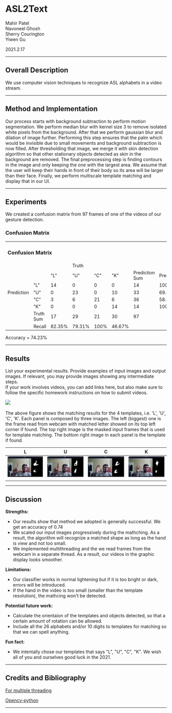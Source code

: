 # ASL2Text

Mahir Patel  
Navoneel Ghosh  
Sherry Courington  
Yiwen Gu

2021.2.17


* * *

## Overall Description

We use computer vision techniques to recognize ASL alphabets in a video stream.

* * *

## Method and Implementation

Our process starts with background subtraction to perform motion segmentation. We perform median blur with kernel size 3 to remove isolated white pixels from the background. After that we perform gaussian blur and dilation of image further. Performing this step ensures that the palm which would be invisible due to small movements and background subtraction is now filled. After thresholding that image, we merge it with skin detection algorithm so that other stationary objects detected as skin in the background are removed. The final preprocessing step is finding contours in the image and only keeping the one with the largest area. We assume that the user will keep their hands in front of their body so its area will be larger than their face. Finally, we perform multiscale template matching and display that in our UI.

* * *

## Experiments

We created a confusion matrix from 97 frames of one of the videos of our gesture detection.
### Confusion Matrix
<table>
<tbody>
<tr>
<td colspan="8">
<h3>Confusion Matrix</h3>
</td>
</tr>
<tr>
<td></td>
<td></td>
<td></td>
<td>Truth</td>
<td></td>
<td></td>
<td></td>
<td></td>
</tr>
<tr>
<td></td>
<td></td>
<td>"L"</td>
<td>"U"</td>
<td>"C"</td>
<td>"K"</td>
<td>Prediction Sum</td>
<td>Precision</td>
</tr>
<tr>
<td></td>
<td>"L"</td>
<td>14</td>
<td>0</td>
<td>0</td>
<td>0</td>
<td>14</td>
<td>100%</td>
</tr>
<tr>
<td>Prediction</td>
<td>"U"</td>
<td>0</td>
<td>23</td>
<td>0</td>
<td>10</td>
<td>33</td>
<td>69.69%</td>
</tr>
<tr>
<td></td>
<td>"C"</td>
<td>3</td>
<td>6</td>
<td>21</td>
<td>6</td>
<td>36</td>
<td>58.33%</td>
</tr>
<tr>
<td></td>
<td>"K"</td>
<td>0</td>
<td>0</td>
<td>0</td>
<td>14</td>
<td>14</td>
<td>100%</td>
</tr>
<tr>
<td></td>
<td>Truth Sum</td>
<td>17</td>
<td>29</td>
<td>21</td>
<td>30</td>
<td>97</td>
<td></td>
</tr>
<tr>
<td></td>
<td>Recall</td>
<td>82.35%</td>
<td>79.31%</td>
<td>100%</td>
<td>46.67%</td>
<td></td>
<td></td>
</tr>
</tbody>
</table>

Accuracy = 74.23%

* * *

## Results

List your experimental results. Provide examples of input images and output images. If relevant, you may provide images showing any intermediate steps.  
If your work involves videos, you can add links here, but also make sure to follow the specific homework instructions on how to submit videos.

![](images/output.gif)

The above figure shows the matching results for the 4 templates, i.e. 'L', 'U', 'C', 'K'. Each panel is composed by three images. The left (biggest) one is the frame read from webcam with matched letter showed on its top left corner if found. The top right image is the masked input frames that is used for template matching. The bottom right image in each panel is the template if found.

| L | U | C | K |
:---------------------:|:----------------------:|:----------------------:|:----------------------:|
![](images/L.jpg) | ![](images/U.jpg) | ![](images/C.jpg) | ![](images/K.jpg)
|   |   |   |   |

* * *

## Discussion

**Strengths:**
*   Our results show that method we adopted is generally successful. We get an accuracy of 0.74
*   We scaled our input images progressively during the mathching. As a result, the algorithm will recognize a matched shape as long as the hand is view and not too small.
*   We implemented multithreading and the we read frames from the webcam in a separate thread. As a result, our videos in the graphic display looks smoother.

**Limitations:**
*   Our classifier works in normal lightening but if it is too bright or dark, errors will be introduced.
*   If the hand in the video is too small (smaller than the template resolution), the mathcing won't be detected.

**Potential future work:**
*   Calculate the orientaion of the templates and objects detected, so that a certain amount of rotation can be allowed.
*   Include all the 26 alphabets and/or 10 digits to templates for matching so that we can spell anything.

**Fun fact:**
*   We intentally chose our templates that says "L", "U", "C", "K". We wish all of you and ourselves good luck in the 2021.

* * *

## Credits and Bibliography 
[For multiple threading](https://nrsyed.com/2018/07/05/multithreading-with-opencv-python-to-improve-video-processing-performance/)

[Opencv-python](https://opencv-python-tutroals.readthedocs.io/en/latest/)

* * *

